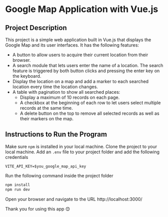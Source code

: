 # Google Map Application with Vue.js

## Project Description
This project is a simple web application built in Vue.js that displays the Google Map and its 
user interfaces. It has the following features:

- A button to allow users to acquire their current location from their browser.
- A search module that lets users enter the name of a location. The search feature is triggered 
  by both button clicks and pressing the enter key on the keyboard.
- Display the location on a map and add a marker to each searched location every time the 
  location changes.
- A table with pagination to show all searched places:
  - Display a maximum of 10 records on each page.
  - A checkbox at the beginning of each row to let users select multiple records at the same time.
  - A delete button on the top to remove all selected records as well as their markers on the map.

## Instructions to Run the Program
Make sure `npm` is installed in your local machine. Clone the project to your local machine. Add
an `.env` file to your project folder and add the following credentials
```
VITE_API_KEY=$you_google_map_api_key
```

Run the following command inside the project folder
```bash
npm install
npm run dev
```

Open your browser and navigate to the URL http://localhost:3000/

Thank you for using this app :blush: